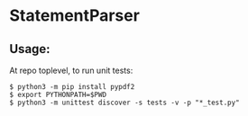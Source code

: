 # StatementParser

## Usage:

At repo toplevel, to run unit tests:
   
```
$ python3 -m pip install pypdf2
$ export PYTHONPATH=$PWD
$ python3 -m unittest discover -s tests -v -p "*_test.py"
```
